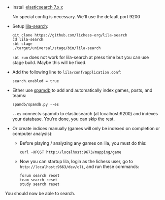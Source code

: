 * Install [elasticsearch 7.x.x](https://www.elastic.co/guide/en/elasticsearch/reference/7.17/install-elasticsearch.html)

  No special config is necessary.  We'll use the default port 9200

* Setup [lila-search](https://github.com/lichess-org/lila-search):
  ```
  git clone https://github.com/lichess-org/lila-search
  cd lila-search
  sbt stage
  ./target/universal/stage/bin/lila-search
  ```
  `sbt run` does not work for lila-search at press time but you can use stage build.  Maybe this will be fixed.

* Add the following line to `lila/conf/application.conf`:
  ```
  search.enabled = true
  ```
* Either use [spamdb](https://github.com/lichess-org/lila-db-seed) to add and automatically index games, posts, and teams:
  ```
  spamdb/spamdb.py --es   
  ```
  `--es` connects spamdb to elasticsearch (at localhost:9200) and indexes your database.
  You're done, you can skip the rest.
* Or create indices manually (games will only be indexed on completion or computer analysis): 
  * Before playing / analyzing any games on lila, you must do this:

    ```
    curl -XPOST http://localhost:9673/mapping/game
    ```
  * Now you can startup lila, login as the lichess user, go to `http://localhost:9663/dev/cli`, and run these commands:

    ```
    forum search reset
    team search reset
    study search reset
    ```
You should now be able to search.
